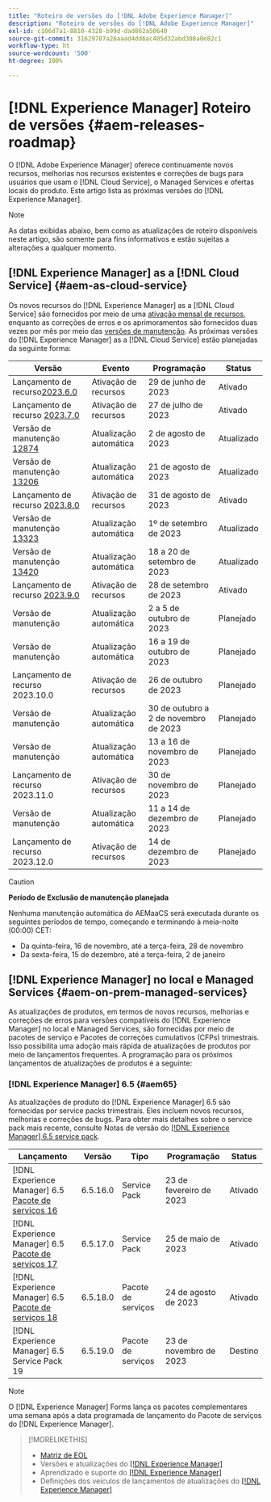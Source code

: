```yaml
---
title: "Roteiro de versões do [!DNL Adobe Experience Manager]"
description: "Roteiro de versões do [!DNL Adobe Experience Manager]"
exl-id: c106d7a1-8810-4328-b99d-dad862a50640
source-git-commit: 31629787a26aaad4dd6ac405d32abd308a0e82c1
workflow-type: ht
source-wordcount: '500'
ht-degree: 100%

---
```


# [!DNL Experience Manager] Roteiro de versões {#aem-releases-roadmap}

O [!DNL Adobe Experience Manager] oferece continuamente novos recursos, melhorias nos recursos existentes e correções de bugs para usuários que usam o [!DNL Cloud Service], o Managed Services e ofertas locais do produto. Este artigo lista as próximas versões do [!DNL Experience Manager].

>[!NOTE]
>
>As datas exibidas abaixo, bem como as atualizações de roteiro disponíveis neste artigo, são somente para fins informativos e estão sujeitas a alterações a qualquer momento.

## [!DNL Experience Manager] as a [!DNL Cloud Service] {#aem-as-cloud-service}

Os novos recursos do [!DNL Experience Manager] as a [!DNL Cloud Service] são fornecidos por meio de uma [ativação mensal de recursos](https://experienceleague.adobe.com/docs/experience-manager-cloud-service/content/release-notes/release-notes/release-notes-current.html?lang=pt-BR), enquanto as correções de erros e os aprimoramentos são fornecidos duas vezes por mês por meio das [versões de manutenção](https://experienceleague.adobe.com/docs/experience-manager-cloud-service/content/release-notes/maintenance/latest.html?lang=pt-BR).
As próximas versões do [!DNL Experience Manager] as a [!DNL Cloud Service] estão planejadas da seguinte forma:

| Versão | Evento | Programação | Status |
|---|---|---|---|
| Lançamento de recurso[2023.6.0](https://experienceleague.adobe.com/docs/experience-manager-cloud-service/content/release-notes/release-notes/2023/release-notes-2023-6-0.html?lang=pt-BR) | Ativação de recursos | 29 de junho de 2023 | Ativado |
| Lançamento de recurso [2023.7.0](https://experienceleague.adobe.com/docs/experience-manager-cloud-service/content/release-notes/release-notes/2023/release-notes-2023-7-0.html?lang=pt-BR) | Ativação de recursos | 27 de julho de 2023 | Ativado |
| Versão de manutenção [12874](https://experienceleague.adobe.com/docs/experience-manager-cloud-service/content/release-notes/maintenance/2023/2023.8.0.html?lang=pt-BR#release-12874) | Atualização automática | 2 de agosto de 2023 | Atualizado |
| Versão de manutenção [13206](https://experienceleague.adobe.com/docs/experience-manager-cloud-service/content/release-notes/maintenance/2023/2023.8.0.html?lang=pt-BR#release-13206) | Atualização automática | 21 de agosto de 2023 | Atualizado |
| Lançamento de recurso [2023.8.0](https://experienceleague.adobe.com/docs/experience-manager-cloud-service/content/release-notes/release-notes/2023/release-notes-2023-8-0.html?lang=pt-BR) | Ativação de recursos | 31 de agosto de 2023 | Ativado |
| Versão de manutenção [13323](https://experienceleague.adobe.com/docs/experience-manager-cloud-service/content/release-notes/maintenance/2023/2023.9.0.html?lang=pt-BR#release-13323) | Atualização automática | 1º de setembro de 2023 | Atualizado |
| Versão de manutenção [13420](https://experienceleague.adobe.com/docs/experience-manager-cloud-service/content/release-notes/maintenance/latest.html?lang=pt-BR) | Atualização automática | 18 a 20 de setembro de 2023 | Atualizado |
| Lançamento de recurso [2023.9.0](https://experienceleague.adobe.com/docs/experience-manager-cloud-service/content/release-notes/release-notes/release-notes-current.html?lang=pt-BR) | Ativação de recursos | 28 de setembro de 2023 | Ativado |
| Versão de manutenção | Atualização automática | 2 a 5 de outubro de 2023 | Planejado |
| Versão de manutenção | Atualização automática | 16 a 19 de outubro de 2023 | Planejado |
| Lançamento de recurso 2023.10.0 | Ativação de recursos | 26 de outubro de 2023 | Planejado |
| Versão de manutenção | Atualização automática | 30 de outubro a 2 de novembro de 2023 | Planejado |
| Versão de manutenção | Atualização automática | 13 a 16 de novembro de 2023 | Planejado |
| Lançamento de recurso 2023.11.0 | Ativação de recursos | 30 de novembro de 2023 | Planejado |
| Versão de manutenção | Atualização automática | 11 a 14 de dezembro de 2023 | Planejado |
| Lançamento de recurso 2023.12.0 | Ativação de recursos | 14 de dezembro de 2023 | Planejado |

>[!CAUTION]
>
>**Período de Exclusão de manutenção planejada**
>
> Nenhuma manutenção automática do AEMaaCS será executada durante os seguintes períodos de tempo, começando e terminando à meia-noite (00:00) CET:
>
>* Da quinta-feira, 16 de novembro, até a terça-feira, 28 de novembro
>* Da sexta-feira, 15 de dezembro, até a terça-feira, 2 de janeiro

## [!DNL Experience Manager] no local e Managed Services {#aem-on-prem-managed-services}

As atualizações de produtos, em termos de novos recursos, melhorias e correções de erros para versões compatíveis do [!DNL Experience Manager] no local e Managed Services, são fornecidas por meio de pacotes de serviço e Pacotes de correções cumulativos (CFPs) trimestrais. Isso possibilita uma adoção mais rápida de atualizações de produtos por meio de lançamentos frequentes. A programação para os próximos lançamentos de atualizações de produtos é a seguinte:

### [!DNL Experience Manager] 6.5 {#aem65}

As atualizações de produto do [!DNL Experience Manager] 6.5 são fornecidas por service packs trimestrais. Eles incluem novos recursos, melhorias e correções de bugs. Para obter mais detalhes sobre o service pack mais recente, consulte Notas de versão do [[!DNL Experience Manager] 6.5 service pack](https://experienceleague.adobe.com/docs/experience-manager-65/release-notes/release-notes.html?lang=pt-BR).

| Lançamento | Versão | Tipo | Programação | Status |
|---|---|---|---|---|
| [!DNL Experience Manager] 6.5 [Pacote de serviços 16](https://experienceleague.adobe.com/docs/experience-manager-65/release-notes/service-pack/6.5.16.html?lang=pt-BR) | 6.5.16.0 | Service Pack | 23 de fevereiro de 2023 | Ativado |
| [!DNL Experience Manager] 6.5 [Pacote de serviços 17](https://experienceleague.adobe.com/docs/experience-manager-65/release-notes/service-pack/6.5.17.html?lang=pt-BR) | 6.5.17.0 | Service Pack | 25 de maio de 2023 | Ativado |
| [!DNL Experience Manager] 6.5 [Pacote de serviços 18](https://experienceleague.adobe.com/docs/experience-manager-65/release-notes/release-notes.html?lang=pt-BR) | 6.5.18.0 | Pacote de serviços | 24 de agosto de 2023 | Ativado |
| [!DNL Experience Manager] 6.5 Service Pack 19 | 6.5.19.0 | Pacote de serviços | 23 de novembro de 2023 | Destino |

>[!NOTE]
>
>O [!DNL Experience Manager] Forms lança os pacotes complementares uma semana após a data programada de lançamento do Pacote de serviços do [!DNL Experience Manager].

>[!MORELIKETHIS]
>
>* [Matriz de EOL](https://helpx.adobe.com/br/support/programs/eol-matrix.html)
>* Versões e atualizações do [[!DNL Experience Manager] ](https://experienceleague.adobe.com/docs/experience-manager-release-information/aem-release-updates/aem-releases-updates.html?lang=pt-BR)
>* Aprendizado e suporte do [[!DNL Experience Manager] ](https://experienceleague.adobe.com/docs/experience-manager-cloud-service.html?lang=pt-BR)
>* Definições dos veículos de lançamentos de atualizações do [[!DNL Experience Manager] ](/help/using/update-release-vehicle-definitions.md)

